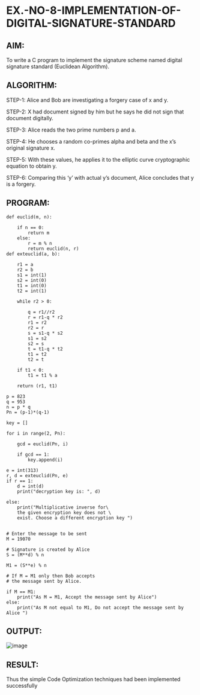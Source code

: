 # EX.-NO-8-IMPLEMENTATION-OF-DIGITAL-SIGNATURE-STANDARD

## AIM:
To write a C program to implement the signature scheme named digital signature
standard (Euclidean Algorithm).

## ALGORITHM:

  STEP-1: Alice and Bob are investigating a forgery case of x and y.
  
  STEP-2: X had document signed by him but he says he did not sign that document digitally.
  
  STEP-3: Alice reads the two prime numbers p and a.
  
  STEP-4: He chooses a random co-primes alpha and beta and the x’s original signature x.
  
  STEP-5: With these values, he applies it to the elliptic curve cryptographic equation to obtain y.
  
  STEP-6: Comparing this ‘y’ with actual y’s document, Alice concludes that y is a forgery.

## PROGRAM:
```
def euclid(m, n):
	
	if n == 0:
		return m
	else:
		r = m % n
		return euclid(n, r)
def exteuclid(a, b):
	
	r1 = a
	r2 = b
	s1 = int(1)
	s2 = int(0)
	t1 = int(0)
	t2 = int(1)
	
	while r2 > 0:
		
		q = r1//r2
		r = r1-q * r2
		r1 = r2
		r2 = r
		s = s1-q * s2
		s1 = s2
		s2 = s
		t = t1-q * t2
		t1 = t2
		t2 = t
		
	if t1 < 0:
		t1 = t1 % a
		
	return (r1, t1)

p = 823
q = 953
n = p * q
Pn = (p-1)*(q-1)

key = []

for i in range(2, Pn):
	
	gcd = euclid(Pn, i)
	
	if gcd == 1:
		key.append(i)

e = int(313)
r, d = exteuclid(Pn, e)
if r == 1:
	d = int(d)
	print("decryption key is: ", d)
	
else:
	print("Multiplicative inverse for\
	the given encryption key does not \
	exist. Choose a different encryption key ")


# Enter the message to be sent
M = 19070

# Signature is created by Alice
S = (M**d) % n

M1 = (S**e) % n

# If M = M1 only then Bob accepts
# the message sent by Alice.

if M == M1:
	print("As M = M1, Accept the message sent by Alice")
else:
	print("As M not equal to M1, Do not accept the message sent by Alice ")
```

## OUTPUT:
![image](https://github.com/user-attachments/assets/801ac1f4-2036-4e1a-86a7-a58a3a028c46)

## RESULT:
  Thus the simple Code Optimization techniques had been implemented successfully
